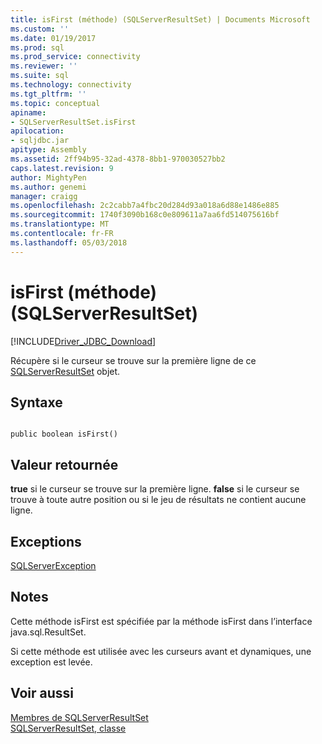 ```yaml
---
title: isFirst (méthode) (SQLServerResultSet) | Documents Microsoft
ms.custom: ''
ms.date: 01/19/2017
ms.prod: sql
ms.prod_service: connectivity
ms.reviewer: ''
ms.suite: sql
ms.technology: connectivity
ms.tgt_pltfrm: ''
ms.topic: conceptual
apiname:
- SQLServerResultSet.isFirst
apilocation:
- sqljdbc.jar
apitype: Assembly
ms.assetid: 2ff94b95-32ad-4378-8bb1-970030527bb2
caps.latest.revision: 9
author: MightyPen
ms.author: genemi
manager: craigg
ms.openlocfilehash: 2c2cabb7a4fbc20d284d93a018a6d88e1486e885
ms.sourcegitcommit: 1740f3090b168c0e809611a7aa6fd514075616bf
ms.translationtype: MT
ms.contentlocale: fr-FR
ms.lasthandoff: 05/03/2018
---
```

# <a name="isfirst-method-sqlserverresultset"></a>isFirst (méthode) (SQLServerResultSet)
[!INCLUDE[Driver_JDBC_Download](../../../includes/driver_jdbc_download.md)]

  Récupère si le curseur se trouve sur la première ligne de ce [SQLServerResultSet](../../../connect/jdbc/reference/sqlserverresultset-class.md) objet.  
  
## <a name="syntax"></a>Syntaxe  
  
```  
  
public boolean isFirst()  
```  
  
## <a name="return-value"></a>Valeur retournée  
 **true** si le curseur se trouve sur la première ligne. **false** si le curseur se trouve à toute autre position ou si le jeu de résultats ne contient aucune ligne.  
  
## <a name="exceptions"></a>Exceptions  
 [SQLServerException](../../../connect/jdbc/reference/sqlserverexception-class.md)  
  
## <a name="remarks"></a>Notes  
 Cette méthode isFirst est spécifiée par la méthode isFirst dans l’interface java.sql.ResultSet.  
  
 Si cette méthode est utilisée avec les curseurs avant et dynamiques, une exception est levée.  
  
## <a name="see-also"></a>Voir aussi  
 [Membres de SQLServerResultSet](../../../connect/jdbc/reference/sqlserverresultset-members.md)   
 [SQLServerResultSet, classe](../../../connect/jdbc/reference/sqlserverresultset-class.md)  
  
  
